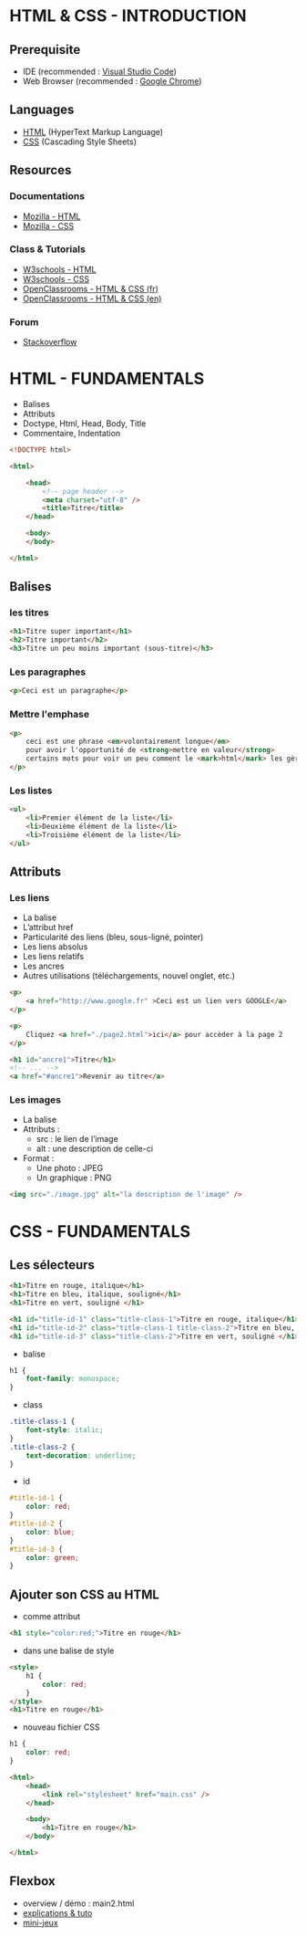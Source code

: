 # HTML & CSS - INTRODUCTION

## Prerequisite
- IDE (recommended : [Visual Studio Code](https://code.visualstudio.com/))
- Web Browser (recommended : [Google Chrome](https://www.google.com/intl/fr_fr/chrome/))

## Languages
- [HTML](https://fr.wikipedia.org/wiki/Hypertext_Markup_Language) (HyperText Markup Language)
- [CSS](https://fr.wikipedia.org/wiki/Feuilles_de_style_en_cascade) (Cascading Style Sheets)

## Resources
### Documentations
- [Mozilla - HTML](https://developer.mozilla.org/fr/docs/Web/HTML)
- [Mozilla - CSS](https://developer.mozilla.org/fr/docs/Web/CSS)
### Class & Tutorials
- [W3schools - HTML](https://www.w3schools.com/html/)
- [W3schools - CSS](https://www.w3schools.com/css/)
- [OpenClassrooms - HTML & CSS (fr)](https://openclassrooms.com/fr/courses/1603881-apprenez-a-creer-votre-site-web-avec-html5-et-css3)
- [OpenClassrooms - HTML & CSS (en)](https://openclassrooms.com/en/courses/5265446-build-your-first-web-pages-with-html-and-css)
### Forum
- [Stackoverflow](https://stackoverflow.com/)

# HTML - FUNDAMENTALS
- Balises
- Attributs
- Doctype, Html, Head, Body, Title
- Commentaire, Indentation
```html
<!DOCTYPE html>

<html>

    <head>
        <!-- page header -->
        <meta charset="utf-8" />
        <title>Titre</title>
    </head>

    <body>
    </body>

</html>
```

## Balises
### les titres
```html
<h1>Titre super important</h1>
<h2>Titre important</h2>
<h3>Titre un peu moins important (sous-titre)</h3>
```

### Les paragraphes
```html
<p>Ceci est un paragraphe</p>
```

### Mettre l'emphase
```html
<p>
    ceci est une phrase <em>volontairement longue</em>
    pour avoir l'opportunité de <strong>mettre en valeur</strong>
    certains mots pour voir un peu comment le <mark>html</mark> les gère.
</p>
```

### Les listes
```html
<ul>
    <li>Premier élément de la liste</li>
    <li>Deuxième élément de la liste</li>
    <li>Troisième élément de la liste</li>
</ul>
```

## Attributs
### Les liens
- La balise <a>
- L’attribut href
- Particularité des liens (bleu, sous-ligné, pointer)
- Les liens absolus
- Les liens relatifs
- Les ancres
- Autres utilisations (téléchargements, nouvel onglet, etc.)
```html
<p>
    <a href="http://www.google.fr" >Ceci est un lien vers GOOGLE</a>
</p>

<p>
    Cliquez <a href="./page2.html">ici</a> pour accèder à la page 2
</p>

<h1 id="ancre1">Titre</h1>
<!-- ... -->
<a href="#ancre1">Revenir au titre</a>
```

### Les images
- La balise <img>
- Attributs :
    - src : le lien de l’image
    - alt : une description de celle-ci
- Format :
    - Une photo : JPEG
    - Un graphique : PNG

```html
<img src="./image.jpg" alt="la description de l'image" />
```

# CSS - FUNDAMENTALS
## Les sélecteurs
```html
<h1>Titre en rouge, italique</h1>
<h1>Titre en bleu, italique, souligné</h1>
<h1>Titre en vert, souligné </h1>
```
```html
<h1 id="title-id-1" class="title-class-1">Titre en rouge, italique</h1>
<h1 id="title-id-2" class="title-class-1 title-class-2">Titre en bleu, italique, souligné</h1>
<h1 id="title-id-3" class="title-class-2">Titre en vert, souligné </h1>
```
- balise
```css
h1 {
    font-family: monospace;
}
```
- class
```css
.title-class-1 {
    font-style: italic;
}
.title-class-2 {
    text-decoration: underline;
}
```
- id
```css
#title-id-1 {
    color: red;
}
#title-id-2 {
    color: blue;
}
#title-id-3 {
    color: green;
}
```

## Ajouter son CSS au HTML
- comme attribut
```html
<h1 style="color:red;">Titre en rouge</h1>
```
- dans une balise de style
```html
<style>
    h1 {
        color: red;
    }
</style>
<h1>Titre en rouge</h1>
```
- nouveau fichier CSS
```css
h1 {
    color: red;
}
```
```html
<html>
    <head>
        <link rel="stylesheet" href="main.css" />
    </head>

    <body>
        <h1>Titre en rouge</h1>
    </body>

</html>
```

## Flexbox
- overview / démo : main2.html
- [explications & tuto](https://openclassrooms.com/fr/courses/1603881-apprenez-a-creer-votre-site-web-avec-html5-et-css3/3298561-faites-votre-mise-en-page-avec-flexbox)
- [mini-jeux](https://flexboxfroggy.com/)